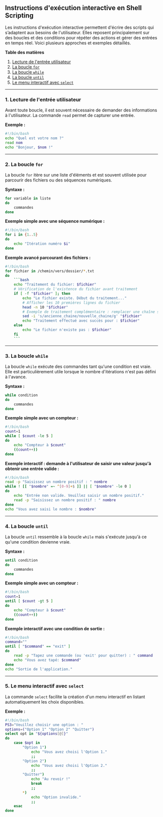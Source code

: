 ## Instructions d'exécution interactive en Shell Scripting

Les instructions d'exécution interactive permettent d'écrire des scripts qui s’adaptent aux besoins de l'utilisateur. Elles reposent principalement sur des boucles et des conditions pour répéter des actions et gérer des entrées en temps réel. Voici plusieurs approches et exemples détaillés.

**Table des matières**

1. [Lecture de l'entrée utilisateur](#1-lecture-de-lentree-utilisateur)
2. [La boucle `for`](#2-la-boucle-for)
3. [La boucle `while`](#3-la-boucle-while)
4. [La boucle `until`](#4-la-boucle-until)
5. [Le menu interactif avec `select`](#5-le-menu-interactif-avec-select)

---

### 1. Lecture de l'entrée utilisateur

Avant toute boucle, il est souvent nécessaire de demander des informations à l'utilisateur. La commande `read` permet de capturer une entrée.

**Exemple :**
```bash
#!/bin/bash
echo "Quel est votre nom ?"
read nom
echo "Bonjour, $nom !"
```

---

### 2. La boucle `for`

La boucle `for` itère sur une liste d'éléments et est souvent utilisée pour parcourir des fichiers ou des séquences numériques.

**Syntaxe :**
```bash
for variable in liste
do
    commandes
done
```

**Exemple simple avec une séquence numérique :**
```bash
#!/bin/bash
for i in {1..5}
do
    echo "Itération numéro $i"
done
```

**Exemple avancé parcourant des fichiers :**
```bash
#!/bin/bash
for fichier in /chemin/vers/dossier/*.txt
do
    ```bash
    echo "Traitement du fichier: $fichier"
    # Vérification de l'existence du fichier avant traitement
    if [ -f "$fichier" ]; then
        echo "Le fichier existe. Début du traitement..."
        # Afficher les 10 premières lignes du fichier
        head -n 10 "$fichier"
        # Exemple de traitement complémentaire : remplacer une chaîne spécifique
        sed -i 's/ancienne_chaine/nouvelle_chaine/g' "$fichier"
        echo "Traitement effectué avec succès pour : $fichier"
    else
        echo "Le fichier n'existe pas : $fichier"
    fi
    ```
```

---

### 3. La boucle `while`

La boucle `while` exécute des commandes tant qu'une condition est vraie. Elle est particulièrement utile lorsque le nombre d'itérations n'est pas défini à l'avance.

**Syntaxe :**
```bash
while condition
do
    commandes
done
```

**Exemple simple avec un compteur :**
```bash
#!/bin/bash
count=1
while [ $count -le 5 ]
do
    echo "Compteur à $count"
    ((count++))
done
```

**Exemple interactif : demande à l'utilisateur de saisir une valeur jusqu'à obtenir une entrée valide :**
```bash
#!/bin/bash
read -p "Saisissez un nombre positif : " nombre
while ! [[ "$nombre" =~ ^[0-9]+$ ]] || [ "$nombre" -le 0 ]
do
    echo "Entrée non valide. Veuillez saisir un nombre positif."
    read -p "Saisissez un nombre positif : " nombre
done
echo "Vous avez saisi le nombre : $nombre"
```

---

### 4. La boucle `until`

La boucle `until` ressemble à la boucle `while` mais s'exécute jusqu'à ce qu'une condition devienne vraie.

**Syntaxe :**
```bash
until condition
do
    commandes
done
```

**Exemple simple avec un compteur :**
```bash
#!/bin/bash
count=1
until [ $count -gt 5 ]
do
    echo "Compteur à $count"
    ((count++))
done
```

**Exemple interactif avec une condition de sortie :**
```bash
#!/bin/bash
command=""
until [ "$command" == "exit" ]
do
    read -p "Tapez une commande (ou 'exit' pour quitter) : " command
    echo "Vous avez tapé: $command"
done
echo "Sortie de l'application."
```

---

### 5. Le menu interactif avec `select`

La commande `select` facilite la création d'un menu interactif en listant automatiquement les choix disponibles.

**Exemple :**
```bash
#!/bin/bash
PS3="Veuillez choisir une option : "
options=("Option 1" "Option 2" "Quitter")
select opt in "${options[@]}"
do
    case $opt in
        "Option 1")
            echo "Vous avez choisi l'Option 1."
            ;;
        "Option 2")
            echo "Vous avez choisi l'Option 2."
            ;;
        "Quitter")
            echo "Au revoir !"
            break
            ;;
        *)
            echo "Option invalide."
            ;;
    esac
done
```
